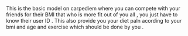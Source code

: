This is the basic model on carpediem where you can compete with your friends for their BMI that who is more fit out of you all , you just have to know their user ID . 
This also provide you your diet paln acording to your bmi and age and exercise which should be done by you .
